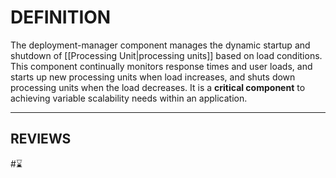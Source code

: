 # DEFINITION

The deployment-manager component manages the dynamic startup and shutdown of [[Processing Unit|processing units]] based on load conditions. This component continually monitors response times and user loads, and starts up new processing units when load increases, and shuts down processing units when the load decreases. It is a **critical component** to achieving variable scalability needs within an application.

---
## REVIEWS
#⌛
